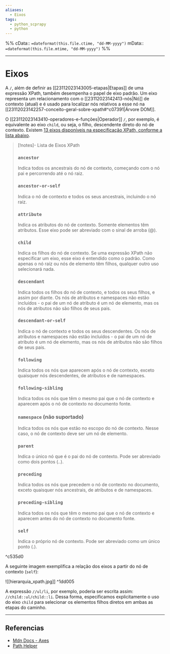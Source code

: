 ```yaml
---
aliases:
  - Eixos
tags:
  - python_scprapy
  - python
---
```

%%
cData:: `=dateformat(this.file.ctime, "dd-MM-yyyy")`
mData:: `=dateformat(this.file.mtime, "dd-MM-yyyy")`
%%

___
# Eixos

A `/`, além de definir as [[23112023143005-etapas|Etapas]] de uma expressão XPath, também desempenha o papel de eixo padrão. Um eixo representa um relacionamento com o [[23112023142413-nós|Nó]] de contexto (atual) e é usado para localizar nós relativos a esse nó na [[23112023142257-conceito-geral-sobre-xpath#^c07391|Árvore DOM]]. 

O [[23112023143410-operadores-e-funções|Operador]] `/`, por exemplo, é equivalente ao eixo `child`, ou seja, o filho, descendente direto do nó de contexto. Existem [13 eixos disponíveis na especificação XPath, conforme a lista abaixo](https://developer.mozilla.org/en-US/docs/Web/XPath/Axes). 

>[!notes]- Lista de Eixos XPath
>    ### `ancestor`
>    Indica todos os ancestrais do nó de contexto, começando com o nó pai e percorrendo até o nó raiz.
>
>    ### `ancestor-or-self`
>    Indica o nó de contexto e todos os seus ancestrais, incluindo o nó raiz.
>
>    ### `attribute`
>    Indica os atributos do nó de contexto. Somente elementos têm atributos. Esse eixo pode ser abreviado com o sinal de arroba (@).
>
>    ### `child`
>    Indica os filhos do nó de contexto. Se uma expressão XPath não especificar um eixo, esse eixo é entendido como o padrão. Como apenas o nó raiz ou nós de elemento têm filhos, qualquer outro uso selecionará nada.
>
>    ### `descendant`
>    Indica todos os filhos do nó de contexto, e todos os seus filhos, e assim por diante. Os nós de atributos e namespaces não estão incluídos - o pai de um nó de atributo é um nó de elemento, mas os nós de atributos não são filhos de seus pais.
>
>    ### `descendant-or-self`
>    Indica o nó de contexto e todos os seus descendentes. Os nós de atributos e namespaces não estão incluídos - o pai de um nó de atributo é um nó de elemento, mas os nós de atributos não são filhos de seus pais.
>
>    ### `following`
>    Indica todos os nós que aparecem após o nó de contexto, exceto quaisquer nós descendentes, de atributos e de namespaces.
>
>    ### `following-sibling`
>    Indica todos os nós que têm o mesmo pai que o nó de contexto e aparecem após o nó de contexto no documento fonte.
>
>    ### `namespace` (não suportado)
>    Indica todos os nós que estão no escopo do nó de contexto. Nesse caso, o nó de contexto deve ser um nó de elemento.
>
>    ### `parent`
>    Indica o único nó que é o pai do nó de contexto. Pode ser abreviado como dois pontos (..).
>
>    ### `preceding`
>    Indica todos os nós que precedem o nó de contexto no documento, exceto quaisquer nós ancestrais, de atributos e de namespaces.
>
>    ### `preceding-sibling`
>    Indica todos os nós que têm o mesmo pai que o nó de contexto e aparecem antes do nó de contexto no documento fonte.
>
>    ### `self`
>    Indica o próprio nó de contexto. Pode ser abreviado como um único ponto (.).

^c535d0

A seguinte imagem exemplifica a relação dos eixos a partir do nó de contexto (`self`):

![[hierarquia_xpath.jpg]] ^1dd005

A expressão `//ul/li`, por exemplo, poderia ser escrita assim: `//child::ul/child::li`. Dessa forma, especificamos explicitamente o uso do eixo `child` para selecionar os elementos filhos diretos em ambas as etapas do caminho.


---
## Referencias

- [Mdn Docs - Axes](https://developer.mozilla.org/en-US/docs/Web/XPath/Axes)
- [Path Helper](https://jrebecchi.github.io/xpath-helper/index.html)
